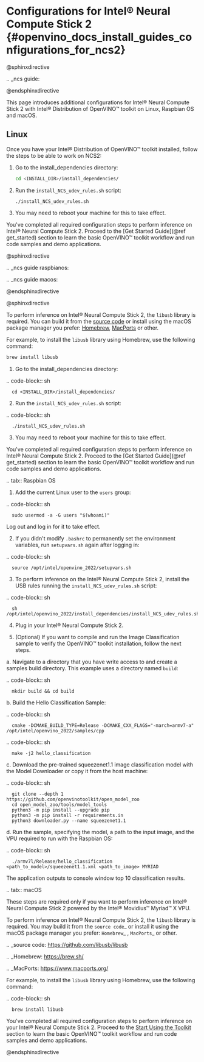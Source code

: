 # Configurations for Intel® Neural Compute Stick 2 {#openvino_docs_install_guides_configurations_for_ncs2}

@sphinxdirective

.. _ncs guide:

@endsphinxdirective

This page introduces additional configurations for Intel® Neural Compute Stick 2 with Intel® Distribution of OpenVINO™ toolkit on Linux, Raspbian OS and macOS.

## Linux

Once you have your Intel® Distribution of OpenVINO™ toolkit installed, follow the steps to be able to work on NCS2:

1. Go to the install_dependencies directory:
   ```sh
   cd <INSTALL_DIR>/install_dependencies/
   ```
2. Run the `install_NCS_udev_rules.sh` script:
   ```
   ./install_NCS_udev_rules.sh
   ```
3. You may need to reboot your machine for this to take effect.

You've completed all required configuration steps to perform inference on Intel® Neural Compute Stick 2. 
Proceed to the [Get Started Guide](@ref get_started) section to learn the basic OpenVINO™ toolkit workflow and run code samples and demo applications.

@sphinxdirective

.. _ncs guide raspbianos:

.. _ncs guide macos:

@endsphinxdirective


@sphinxdirective

To perform inference on Intel® Neural Compute Stick 2, the `libusb` library is required. You can build it from the [source code](https://github.com/libusb/libusb) or install using the macOS package manager you prefer: [Homebrew](https://brew.sh/), [MacPorts](https://www.macports.org/) or other.

For example, to install the `libusb` library using Homebrew, use the following command:
```sh
brew install libusb
```

   1. Go to the install_dependencies directory:

   .. code-block:: sh

      cd <INSTALL_DIR>/install_dependencies/

   2. Run the `install_NCS_udev_rules.sh` script:

   .. code-block:: sh

      ./install_NCS_udev_rules.sh

   3. You may need to reboot your machine for this to take effect.

   You've completed all required configuration steps to perform inference on Intel® Neural Compute Stick 2. 
   Proceed to the [Get Started Guide](@ref get_started) section to learn the basic OpenVINO™ toolkit workflow and run code samples and demo applications.

.. tab:: Raspbian OS

   1. Add the current Linux user to the `users` group:

   .. code-block:: sh

      sudo usermod -a -G users "$(whoami)"

   Log out and log in for it to take effect.

   2. If you didn't modify `.bashrc` to permanently set the environment variables, run `setupvars.sh` again after logging in:

   .. code-block:: sh

      source /opt/intel/openvino_2022/setupvars.sh
   
   3. To perform inference on the Intel® Neural Compute Stick 2, install the USB rules running the `install_NCS_udev_rules.sh` script:

   .. code-block:: sh

      sh /opt/intel/openvino_2022/install_dependencies/install_NCS_udev_rules.sh

   4. Plug in your Intel® Neural Compute Stick 2.

   5. (Optional) If you want to compile and run the Image Classification sample to verify the OpenVINO™ toolkit installation, follow the next steps.

   a. Navigate to a directory that you have write access to and create a samples build directory. This example uses a directory named `build`:

   .. code-block:: sh

      mkdir build && cd build

   b. Build the Hello Classification Sample:

   .. code-block:: sh

      cmake -DCMAKE_BUILD_TYPE=Release -DCMAKE_CXX_FLAGS="-march=armv7-a" /opt/intel/openvino_2022/samples/cpp
   
   .. code-block:: sh

      make -j2 hello_classification

   c. Download the pre-trained squeezenet1.1 image classification model with the Model Downloader or copy it from the host machine:

   .. code-block:: sh

      git clone --depth 1 https://github.com/openvinotoolkit/open_model_zoo
      cd open_model_zoo/tools/model_tools
      python3 -m pip install --upgrade pip
      python3 -m pip install -r requirements.in
      python3 downloader.py --name squeezenet1.1 

   d. Run the sample, specifying the model, a path to the input image, and the VPU required to run with the Raspbian OS:
   
   .. code-block:: sh

      ./armv7l/Release/hello_classification <path_to_model>/squeezenet1.1.xml <path_to_image> MYRIAD

   The application outputs to console window top 10 classification results.

.. tab:: macOS

   These steps are required only if you want to perform inference on Intel® Neural Compute Stick 2 powered by the Intel® Movidius™ Myriad™ X VPU.

   To perform inference on Intel® Neural Compute Stick 2, the `libusb` library is required. You may build it from the `source code`_ or install it using the macOS package manager you prefer: `Homebrew`_ , `MacPorts`_ or other.

   .. _source code: https://github.com/libusb/libusb

   .. _Homebrew: https://brew.sh/

   .. _MacPorts: https://www.macports.org/

   For example, to install the `libusb` library using Homebrew, use the following command:

   .. code-block:: sh

      brew install libusb

   You've completed all required configuration steps to perform inference on your Intel® Neural Compute Stick 2.
   Proceed to the <a href="openvino_docs_install_guides_installing_openvino_macos.html#get-started">Start Using the Toolkit</a> section to learn the basic OpenVINO™ toolkit workflow and run code samples and demo applications.


@endsphinxdirective
